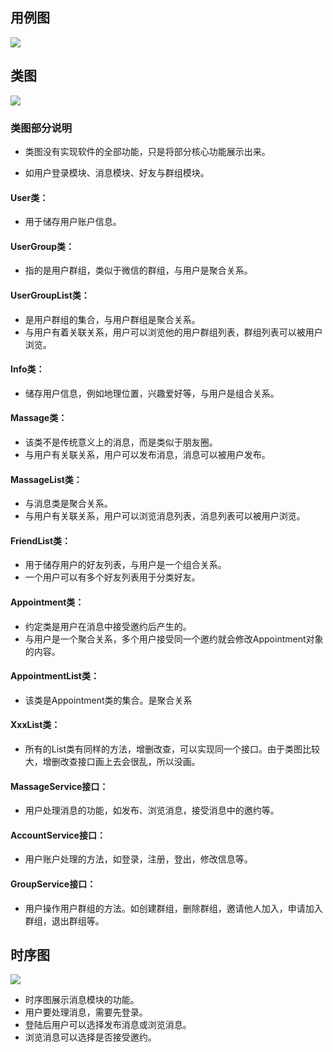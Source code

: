 ## 用例图

![](D:\大三上\软件体系结构\课程作业\WHUDateOneDate\用例图.jpg)

## 类图

![](D:\大三上\软件体系结构\课程作业\WHUDateOneDate\类图.jpg)

### 类图部分说明

- 类图没有实现软件的全部功能，只是将部分核心功能展示出来。

- 如用户登录模块、消息模块、好友与群组模块。

####	User类：

- 用于储存用户账户信息。

#### UserGroup类：

- 指的是用户群组，类似于微信的群组，与用户是聚合关系。

#### UserGroupList类：

- 是用户群组的集合，与用户群组是聚合关系。
- 与用户有着关联关系，用户可以浏览他的用户群组列表，群组列表可以被用户浏览。

#### Info类：

- 储存用户信息，例如地理位置，兴趣爱好等，与用户是组合关系。

#### Massage类：

- 该类不是传统意义上的消息，而是类似于朋友圈。
- 与用户有关联关系，用户可以发布消息，消息可以被用户发布。

#### MassageList类：

- 与消息类是聚合关系。
- 与用户有关联关系，用户可以浏览消息列表，消息列表可以被用户浏览。

#### FriendList类： 

- 用于储存用户的好友列表，与用户是一个组合关系。
- 一个用户可以有多个好友列表用于分类好友。

#### Appointment类：

- 约定类是用户在消息中接受邀约后产生的。
- 与用户是一个聚合关系，多个用户接受同一个邀约就会修改Appointment对象的内容。

#### AppointmentList类：

- 该类是Appointment类的集合。是聚合关系

#### XxxList类：

- 所有的List类有同样的方法，增删改查，可以实现同一个接口。由于类图比较大，增删改查接口画上去会很乱，所以没画。

#### MassageService接口：

- 用户处理消息的功能，如发布、浏览消息，接受消息中的邀约等。

#### AccountService接口：

- 用户账户处理的方法，如登录，注册，登出，修改信息等。

#### GroupService接口：

- 用户操作用户群组的方法。如创建群组，删除群组，邀请他人加入，申请加入群组，退出群组等。

## 时序图

![](D:\大三上\软件体系结构\课程作业\WHUDateOneDate\时序图.jpg)

- 时序图展示消息模块的功能。
- 用户要处理消息，需要先登录。
- 登陆后用户可以选择发布消息或浏览消息。
- 浏览消息可以选择是否接受邀约。

